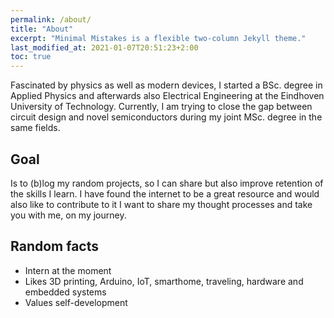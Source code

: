 ```yaml
---
permalink: /about/
title: "About"
excerpt: "Minimal Mistakes is a flexible two-column Jekyll theme."
last_modified_at: 2021-01-07T20:51:23+2:00
toc: true
---
```


Fascinated by physics as well as modern devices, I started a BSc. degree in Applied Physics and afterwards also Electrical Engineering at the Eindhoven University of Technology. Currently, I am trying to close the gap between circuit design and novel semiconductors during my joint MSc. degree in the same fields.

## Goal

Is to (b)log my random projects, so I can share but also  improve retention of the skills I learn. I have found the internet to be a great resource and would also like to contribute to it I want to share my thought processes and take you with me, on my journey.

## Random facts 

- Intern at the moment
- Likes 3D printing, Arduino,  IoT, smarthome, traveling, hardware and embedded systems
- Values self-development